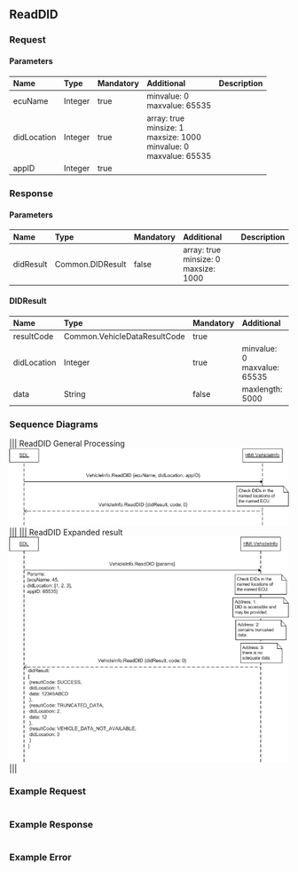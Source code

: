 ## ReadDID


### Request

#### Parameters

|Name|Type|Mandatory|Additional|Description|
|:---|:---|:--------|:---------|:----------|
|ecuName|Integer|true|minvalue: 0<br>maxvalue: 65535||
|didLocation|Integer|true|array: true<br>minsize: 1<br>maxsize: 1000<br>minvalue: 0<br>maxvalue: 65535||
|appID|Integer|true|||

### Response

#### Parameters

|Name|Type|Mandatory|Additional|Description|
|:---|:---|:--------|:---------|:----------|
|didResult|Common.DIDResult|false|array: true<br>minsize: 0<br>maxsize: 1000||

#### DIDResult

|Name|Type|Mandatory|Additional|Description|
|:---|:---|:--------|:---------|:----------|
|resultCode|Common.VehicleDataResultCode|true|||
|didLocation|Integer|true|minvalue: 0<br>maxvalue: 65535||
|data|String|false|maxlength: 5000||

### Sequence Diagrams
|||
ReadDID General Processing
![ReadDID](./assets/ReadDidGeneral.png)
|||
|||
ReadDID Expanded result
![ReadDID](./assets/ReadDidExpanded.png)
|||

### Example Request

```json

```
### Example Response

```json

```

### Example Error

```json

```

